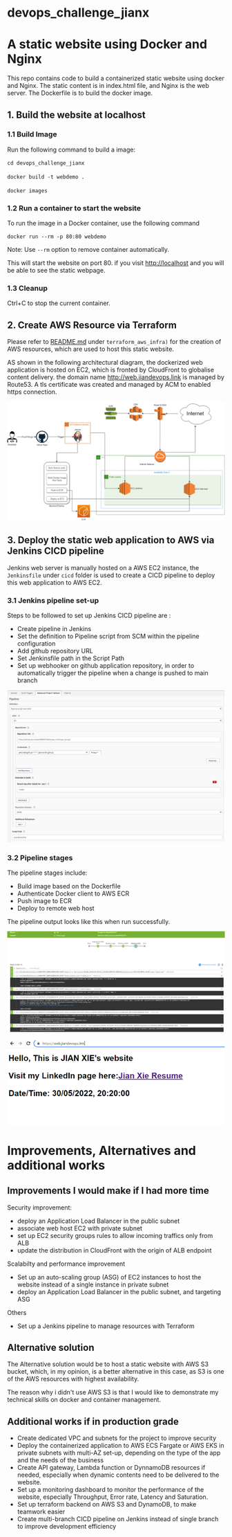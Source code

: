 # devops_challenge_jianx

# A static website using Docker and Nginx

This repo contains code to build a containerized static website using docker and Nginx. The static content is in index.html file, and Nginx is the web server. The Dockerfile is to build the docker image.

## 1. Build the website at localhost

### 1.1 Build Image

Run the following command to build a image:

```
cd devops_challenge_jianx

docker build -t webdemo .

docker images
```

### 1.2 Run a container to start the website

To run the image in a Docker container, use the following command

```
docker run --rm -p 80:80 webdemo
```

Note: Use `--rm` option to remove container automatically.

This will start the website on port 80. if you visit <http://localhost> and you will be able to see the static webpage.

### 1.3 Cleanup

Ctrl+C to stop the current container.

## 2. Create AWS Resource via Terraform

Please refer to [README.md](./terraform_aws_infra) under `terraform_aws_infra)` for the creation of AWS resources, which are used to host this static website.

AS shown in the following architectural diagram, the dockerized web application is hosted on EC2, which is fronted by CloudFront to globalise content delivery. the domain name <http://web.jiandevops.link> is managed by Route53. A tls certificate was created and managed by ACM to enabled https connection.

![Alt text](images/webdemo_architecture.drawio.png?raw=true)

## 3. Deploy the static web application to AWS via Jenkins CICD pipeline

Jenkins web server is manually hosted on a AWS EC2 instance, the `Jenkinsfile` under `cicd` folder is used to create a CICD pipeline to deploy this web application to AWS EC2.

### 3.1 Jenkins pipeline set-up

Steps to be followed to set up Jenkins CICD pipeline are :

- Create pipeline in Jenkins
- Set the definition to Pipeline script from SCM within the pipeline configuration
- Add github repository URL
- Set Jenkinsfile path in the Script Path
- Set up webhooker on github application repository, in order to automatically trigger the pipeline when a change is pushed to main branch

![Alt text](images/jenkins_pipeline_config.png?raw=true)

### 3.2 Pipeline stages

The pipeline stages include:

- Build image based on the Dockerfile
- Authenticate Docker client to AWS ECR
- Push image to ECR
- Deploy to remote web host

The pipeline output looks like this when run successfully.

![Alt text](images/build_output.png?raw=true)

![Alt text](images/website.png?raw=true)

# Improvements, Alternatives and additional works

## Improvements I would make if I had more time

Security improvement:

- deploy an Application Load Balancer in the public subnet
- associate web host EC2 with private subnet
- set up EC2 security groups rules to allow incoming traffics only from ALB
- update the distribution in CloudFront with the origin of ALB endpoint

Scalabilty and performance improvement

- Set up an auto-scaling group (ASG) of EC2 instances to host the website instead of a single instance in private subnet
- deploy an Application Load Balancer in the public subnet, and targeting ASG

Others

- Set up a Jenkins pipeline to manage resources with Terraform

## Alternative solution

The Alternative solution would be to host a static website with AWS S3 bucket, which, in my opinion, is a better alternative in this case, as S3 is one of the AWS resources with highest availability. 

The reason why i didn't use AWS S3 is that I would like to demonstrate my technical skills on docker and container management.

## Additional works if in production grade

- Create dedicated VPC and subnets for the project to improve security 
- Deploy the containerized application to AWS ECS Fargate or AWS EKS in private subnets with multi-AZ set-up, depending on the type of the app and the needs of the business
- Create API gateway, Lambda function or DynnamoDB resources if needed, especially when dynamic contents need to be delivered to the website.
- Set up a monitoring dashboard to monitor the performance of the website, especially Throughput, Error rate, Latency and Saturation.
- Set up terraform backend on AWS S3 and DynamoDB, to make teamwork easier
- Create multi-branch CICD pipeline on Jenkins instead of single branch to improve development efficiency 